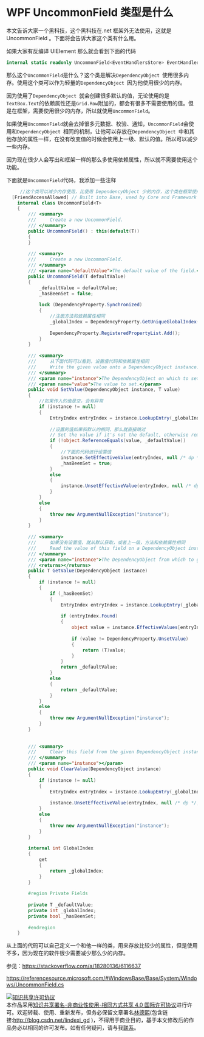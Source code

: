 # WPF UncommonField 类型是什么

本文告诉大家一个黑科技，这个黑科技在.net 框架外无法使用，这就是 UncommonField 。下面将会告诉大家这个类有什么用。

<!--more-->
<!-- CreateTime:2018/3/8 16:25:02 -->

<!-- csdn -->

<!-- 标签：WPF，.net framework,.net源代码,源代码分析 -->

如果大家有反编译 UIElement 那么就会看到下面的代码

```csharp
internal static readonly UncommonField<EventHandlersStore> EventHandlersStoreField = new UncommonField<EventHandlersStore>();
```

那么这个`UncommonField`是什么？这个类是解决`DependencyObject `使用很多内存。使用这个类可以作为轻量的`DependencyObject `因为他使用很少的内存。

因为使用了`DependencyObject `就会创建很多默认的值，无论使用的是`TextBox.Text`的依赖属性还是`Grid.Row`附加的，都会有很多不需要使用的值。但是在框架，需要使用很少的内存，所以就使用`UncommonField`。

如果使用`UncommonField`就会去掉很多元数据、校验、通知，`UncommonField`会使用和`DependencyObject `相同的机制，让他可以存放在`DependencyObject `中和其他存放的属性一样，在没有改变值的时候会使用上一级、默认的值。所以可以减少一些内存。

因为现在很少人会写出和框架一样的那么多使用依赖属性，所以就不需要使用这个功能。

下面就是`UncommonField`代码，我添加一些注释

```csharp
     //这个类可以减少内存使用，比使用 DependencyObject 少的内存，这个类在框架使用，不在外面使用
  [FriendAccessAllowed] // Built into Base, used by Core and Framework
    internal class UncommonField<T>
    {
        /// <summary>
        ///     Create a new UncommonField.
        /// </summary>
        public UncommonField() : this(default(T))
        {
        }
 
        /// <summary>
        ///     Create a new UncommonField.
        /// </summary>
        /// <param name="defaultValue">The default value of the field.</param>
        public UncommonField(T defaultValue)
        {
            _defaultValue = defaultValue;
            _hasBeenSet = false;
 
            lock (DependencyProperty.Synchronized)
            {
            	//注册方法和依赖属性相同
                _globalIndex = DependencyProperty.GetUniqueGlobalIndex(null, null);
 
                DependencyProperty.RegisteredPropertyList.Add();
            }
        }
 
        /// <summary>
        ///     从下面代码可以看到，设置值代码和依赖属性相同
        ///     Write the given value onto a DependencyObject instance.
        /// </summary>
        /// <param name="instance">The DependencyObject on which to set the value.</param>
        /// <param name="value">The value to set.</param>
        public void SetValue(DependencyObject instance, T value)
        {
        	//如果传入的值是空，会有异常
            if (instance != null)
            {
                EntryIndex entryIndex = instance.LookupEntry(_globalIndex);
 
                //设置的值如果和默认的相同，那么就直接跳过
                // Set the value if it's not the default, otherwise remove the value.
                if (!object.ReferenceEquals(value, _defaultValue))
                {
                	//下面的代码进行设置值
                    instance.SetEffectiveValue(entryIndex, null /* dp */, _globalIndex, null /* metadata */, value, BaseValueSourceInternal.Local);
                    _hasBeenSet = true;
                }
                else
                {
                    instance.UnsetEffectiveValue(entryIndex, null /* dp */, null /* metadata */);
                }
            }
            else
            {
                throw new ArgumentNullException("instance");
            }
        }
 
        /// <summary>
        ///     如果没有设置值，就从默认获取，或者上一级，方法和依赖属性相同
        ///     Read the value of this field on a DependencyObject instance.
        /// </summary>
        /// <param name="instance">The DependencyObject from which to get the value.</param>
        /// <returns></returns>
        public T GetValue(DependencyObject instance)
        {
            if (instance != null)
            {
                if (_hasBeenSet)
                {
                    EntryIndex entryIndex = instance.LookupEntry(_globalIndex);
 
                    if (entryIndex.Found)
                    {
                        object value = instance.EffectiveValues[entryIndex.Index].LocalValue;
 
                        if (value != DependencyProperty.UnsetValue)
                        {
                            return (T)value;
                        }
                    }
                    return _defaultValue;
                }
                else
                {
                    return _defaultValue;
                }
            }
            else
            {
                throw new ArgumentNullException("instance");
            }
        }
 
 
        /// <summary>
        ///     Clear this field from the given DependencyObject instance.
        /// </summary>
        /// <param name="instance"></param>
        public void ClearValue(DependencyObject instance)
        {
            if (instance != null)
            {
                EntryIndex entryIndex = instance.LookupEntry(_globalIndex);
 
                instance.UnsetEffectiveValue(entryIndex, null /* dp */, null /* metadata */);
            }
            else
            {
                throw new ArgumentNullException("instance");
            }
        }
 
        internal int GlobalIndex
        {
            get
            {
                return _globalIndex;
            }
        }
 
        #region Private Fields
 
        private T _defaultValue;
        private int _globalIndex;
        private bool _hasBeenSet;
 
        #endregion
    }
```

从上面的代码可以自己定义一个和他一样的类，用来存放比较少的属性，但是使用不多，因为现在的软件很少需要减少那么少的内存。

参见：https://stackoverflow.com/a/18280136/6116637

https://referencesource.microsoft.com/#WindowsBase/Base/System/Windows/UncommonField.cs

<a rel="license" href="http://creativecommons.org/licenses/by-nc-sa/4.0/"><img alt="知识共享许可协议" style="border-width:0" src="https://licensebuttons.net/l/by-nc-sa/4.0/88x31.png" /></a><br />本作品采用<a rel="license" href="http://creativecommons.org/licenses/by-nc-sa/4.0/">知识共享署名-非商业性使用-相同方式共享 4.0 国际许可协议</a>进行许可。欢迎转载、使用、重新发布，但务必保留文章署名[林德熙](http://blog.csdn.net/lindexi_gd)(包含链接:http://blog.csdn.net/lindexi_gd )，不得用于商业目的，基于本文修改后的作品务必以相同的许可发布。如有任何疑问，请与我[联系](mailto:lindexi_gd@163.com)。
